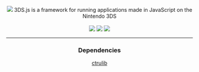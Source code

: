 <p align="center">
	<img src="http://i.imgur.com/40DZ0q7.png"/>
  3DS.js is a framework for running applications made in JavaScript on the Nintendo 3DS
  <br /><br />
  <a href="https://travis-ci.org/filfat-Studios-AB/3ds.js"><img src="https://img.shields.io/travis/filfat-Studios-AB/3ds.js.svg?style=flat-square"/></a>
  <a href="https://github.com/filfat-studios-ab/3ds.js/blob/master/LICENSE"><img src="https://img.shields.io/badge/license-MIT-blue.svg?style=flat-square"/></a>
  <a href="https://github.com/filfat-studios-ab/3ds.js/issues"><img src="https://img.shields.io/github/issues/filfat-studios-ab/3ds.js.svg?style=flat-square"/></a>
</p>
<hr />

<div align="center">
<h3>Dependencies</h3>
  <a href="https://github.com/smealum/ctrulib">ctrulib</a>
</div>
